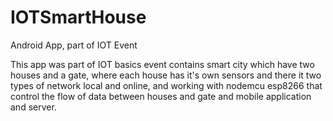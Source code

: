 # IOTSmartHouse
Android App, part of IOT Event

This app was part of IOT basics event contains smart city which have two houses and a gate, where each house has it's own sensors and there it two types of network local and online, and working with nodemcu esp8266 that control the flow of data between houses and gate and mobile application and server.
